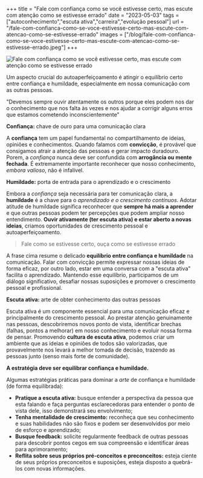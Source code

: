 +++
title = "Fale com confiança como se você estivesse certo, mas escute com atenção como se estivesse errado"
date = "2023-05-03"
tags = ["autoconhecimento","escuta ativa","carreira","evolução pessoal"]
url = "/fale-com-confianca-como-se-voce-estivesse-certo-mas-escute-com-atencao-como-se-estivesse-errado"
images = ["/blog/fale-com-confianca-como-se-voce-estivesse-certo-mas-escute-com-atencao-como-se-estivesse-errado.jpeg"]
+++

![Fale com confiança como se você estivesse certo, mas escute com atenção como se estivesse errado](/blog/fale-com-confianca-como-se-voce-estivesse-certo-mas-escute-com-atencao-como-se-estivesse-errado.jpeg)

Um aspecto crucial do autoaperfeiçoamento é atingir o equilíbrio certo entre confiança e humildade, especialmente em nossa comunicação com as outras pessoas.

"Devemos sempre ouvir atentamente os outros porque eles podem nos dar o conhecimento que nos falta às vezes e nos ajudar a corrigir alguns erros que estamos cometendo inconscientemente"

**Confiança:** chave de ouro para uma comunicação clara

A **confiança** tem um papel fundamental no compartilhamento de ideias, opiniões e conhecimentos. Quando falamos com **convicção**, é provável que consigamos atrair a atenção das pessoas e gerar impacto duradouro. Porem, a *confiança* nunca deve ser confundida com **arrogância ou mente fechada**. É extremamente importante reconhecer que nosso conhecimento, *embora valioso*, não é infalível.

**Humildade:** porta de entrada para o aprendizado e o crescimento

Embora a *confiança* seja necessária para ter comunicação clara, a **humildade** é a chave para o *aprendizado e o crescimento contínuos*. Adotar atitude de humildade significa reconhecer que **sempre há mais a aprender** e que outras pessoas podem ter percepções que podem ampliar nosso entendimento. **Ouvir ativamente (ter escuta ativa) e estar aberto a novas ideias**, criamos oportunidades de crescimento pessoal e autoaperfeiçoamento.

> Fale como se estivesse certo, ouça como se estivesse errado

A frase cima resume o delicado **equilíbrio entre confiança e humildade** na comunicação.
Falar com convicção permite expressar nossas ideias de forma eficaz, por outro lado, estar em uma conversa com a "escuta ativa" facilita o aprendizado. Mantendo esse equilíbrio, participamos de um diálogo significativo, desafiar nossas suposições e promover o crescimento pessoal e profissional.

**Escuta ativa:** arte de obter conhecimento das outras pessoas

Escuta ativa é um componente essencial para uma comunicação eficaz e principalmente do crescimento pessoal. Ao prestar atenção genuinamente nas pessoas, descobriremos novos ponto de vista, identificar brechas (falhas, pontos a melhorar) em nosso conhecimento e evoluir nossa forma de pensar. Promovendo **cultura de escuta ativa**, podemos criar um ambiente que as ideias e opiniões de todos são valorizadas, que provavelmente nos levará a melhor tomada de decisão, trazendo as pessoas junto (senso mais forte de comunidade).

**A estratégia deve ser equilibrar confiança e humildade.**

Algumas estratégias práticas para dominar a *arte* de confiança e humildade (de forma equilibrada):

* **Pratique a escuta ativa:** busque entender a perspectiva da pessoa que esta falando e faça perguntas esclarecedoras para entender o ponto de vista dele, isso demonstrará seu envolvimento;
* **Tenha mentalidade de crescimento:** reconheça que seu conhecimento e suas habilidades não são fixos e podem ser desenvolvidos por meio de esforço e aprendizado;
* **Busque feedback:** solicite regularmente feedback de outras pessoas para descobrir pontos cegos em sua compreensão e identificar áreas para aprimoramento;
* **Reflita sobre seus próprios pré-conceitos e preconceitos:** esteja ciente de seus próprios preconceitos e suposições, esteja disposto a quebrá-los com novas informações.
